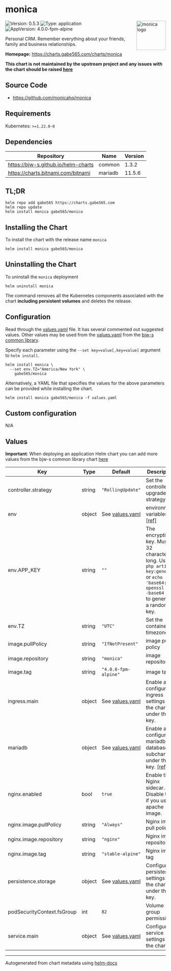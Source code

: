# monica

<img src="https://raw.githubusercontent.com/monicahq/monica/main/public/img/monica.svg" align="right" width="92" alt="monica logo">

![Version: 0.5.3](https://img.shields.io/badge/Version-0.5.3-informational?style=flat)
![Type: application](https://img.shields.io/badge/Type-application-informational?style=flat)
![AppVersion: 4.0.0-fpm-alpine](https://img.shields.io/badge/AppVersion-4.0.0--fpm--alpine-informational?style=flat)

Personal CRM. Remember everything about your friends, family and business relationships.

**Homepage:** <https://charts.gabe565.com/charts/monica>

**This chart is not maintained by the upstream project and any issues with the chart should be raised
[here](https://github.com/gabe565/charts/issues/new?assignees=gabe565&labels=bug&template=bug_report.yaml&name=monica&version=0.5.3)**

## Source Code

* <https://github.com/monicahq/monica>

## Requirements

Kubernetes: `>=1.22.0-0`

## Dependencies

| Repository | Name | Version |
|------------|------|---------|
| <https://bjw-s.github.io/helm-charts> | common | 1.3.2 |
| <https://charts.bitnami.com/bitnami> | mariadb | 11.5.6 |

## TL;DR

```console
helm repo add gabe565 https://charts.gabe565.com
helm repo update
helm install monica gabe565/monica
```

## Installing the Chart

To install the chart with the release name `monica`

```console
helm install monica gabe565/monica
```

## Uninstalling the Chart

To uninstall the `monica` deployment

```console
helm uninstall monica
```

The command removes all the Kubernetes components associated with the chart **including persistent volumes** and deletes the release.

## Configuration

Read through the [values.yaml](./values.yaml) file. It has several commented out suggested values.
Other values may be used from the [values.yaml](https://github.com/bjw-s/helm-charts/tree/main/charts/library/common/values.yaml) from the [bjw-s common library](https://github.com/bjw-s/helm-charts/tree/main/charts/library/common).

Specify each parameter using the `--set key=value[,key=value]` argument to `helm install`.

```console
helm install monica \
  --set env.TZ="America/New York" \
    gabe565/monica
```

Alternatively, a YAML file that specifies the values for the above parameters can be provided while installing the chart.

```console
helm install monica gabe565/monica -f values.yaml
```

## Custom configuration

N/A

## Values

**Important**: When deploying an application Helm chart you can add more values from the bjw-s common library chart [here](https://github.com/bjw-s/helm-charts/tree/main/charts/library/common)

| Key | Type | Default | Description |
|-----|------|---------|-------------|
| controller.strategy | string | `"RollingUpdate"` | Set the controller upgrade strategy |
| env | object | See [values.yaml](./values.yaml) | environment variables. [[ref]](https://raw.githubusercontent.com/monicahq/monica/master/.env.example) |
| env.APP_KEY | string | `""` | The encryption key. Must be 32 characters long.    Use `php artisan key:generate` or `echo -n 'base64:'; openssl rand -base64 32` to generate a random key. |
| env.TZ | string | `"UTC"` | Set the container timezone |
| image.pullPolicy | string | `"IfNotPresent"` | image pull policy |
| image.repository | string | `"monica"` | image repository |
| image.tag | string | `"4.0.0-fpm-alpine"` | image tag |
| ingress.main | object | See [values.yaml](./values.yaml) | Enable and configure ingress settings for the chart under this key. |
| mariadb | object | See [values.yaml](./values.yaml) | Enable and configure mariadb database subchart under this key.    [[ref]](https://github.com/bitnami/charts/tree/master/bitnami/mariadb) |
| nginx.enabled | bool | `true` | Enable the Nginx sidecar.    Disable this if you use an apache image. |
| nginx.image.pullPolicy | string | `"Always"` | Nginx image pull policy |
| nginx.image.repository | string | `"nginx"` | Nginx image repository |
| nginx.image.tag | string | `"stable-alpine"` | Nginx image tag |
| persistence.storage | object | See [values.yaml](./values.yaml) | Configure persistence settings for the chart under this key. |
| podSecurityContext.fsGroup | int | `82` | Volume group permissions |
| service.main | object | See [values.yaml](./values.yaml) | Configures service settings for the chart. |

---
Autogenerated from chart metadata using [helm-docs](https://github.com/norwoodj/helm-docs)
